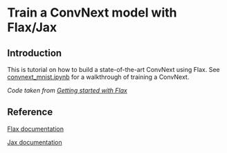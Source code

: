 # Train a ConvNext model with Flax/Jax

## Introduction
This is tutorial on how to build a state-of-the-art ConvNext using Flax. See [convnext_mnist.ipynb](../blob/master/convnext_mnist.ipynb) for a walkthrough of training a ConvNext.

*Code taken from [Getting started with Flax](https://flax.readthedocs.io/en/latest/getting_started.html)*
 
## Reference
[Flax documentation](https://flax.readthedocs.io/en/latest/index.html)

[Jax documentation](https://jax.readthedocs.io/en/latest/index.html)
  
 
